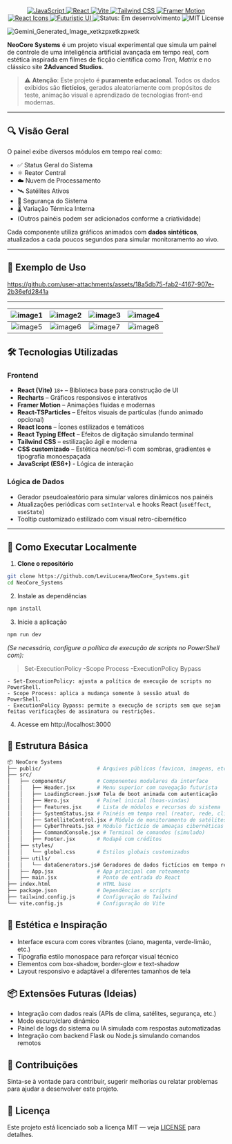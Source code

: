<p align="center">

  <!-- Linguagem -->
  <a href="https://developer.mozilla.org/en-US/docs/Web/JavaScript">
    <img src="https://img.shields.io/badge/-JavaScript-F7DF1E?style=flat-square&logo=javascript&logoColor=black" alt="JavaScript" />
  </a>

  <!-- Framework -->
  <a href="https://reactjs.org/">
    <img src="https://img.shields.io/badge/-React-61DAFB?style=flat-square&logo=react&logoColor=black" alt="React" />
  </a>

  <!-- Build Tool -->
  <a href="https://vitejs.dev/">
    <img src="https://img.shields.io/badge/-Vite-646CFF?style=flat-square&logo=vite&logoColor=white" alt="Vite" />
  </a>

  <!-- Estilização -->
  <a href="https://tailwindcss.com/">
    <img src="https://img.shields.io/badge/-Tailwind%20CSS-06B6D4?style=flat-square&logo=tailwindcss&logoColor=white" alt="Tailwind CSS" />
  </a>
  <a href="https://www.framer.com/motion/">
    <img src="https://img.shields.io/badge/-Framer%20Motion-EF4784?style=flat-square&logo=framer&logoColor=white" alt="Framer Motion" />
  </a>

  <!-- Ícones -->
  <a href="https://react-icons.github.io/react-icons/">
    <img src="https://img.shields.io/badge/-React%20Icons-61DAFB?style=flat-square&logo=react&logoColor=white" alt="React Icons" />
  </a>

  <!-- Estilo e UX -->
  <a href="#">
    <img src="https://img.shields.io/badge/-UI%2FUX%20Futurista-00FFFF?style=flat-square&logo=eye&logoColor=white" alt="Futuristic UI" />
  </a>

  <!-- Licença e Status -->
  <img src="https://img.shields.io/badge/status-em%20desenvolvimento-yellow?style=flat-square" alt="Status: Em desenvolvimento" />
  <img src="https://img.shields.io/badge/license-MIT-blue?style=flat-square" alt="MIT License" />

</p>

![Gemini_Generated_Image_xetkzpxetkzpxetk](https://github.com/user-attachments/assets/a93cf9dc-abe9-4a7d-9200-3735fcbe6b63)

**NeoCore Systems** é um projeto visual experimental que simula um painel de controle de uma inteligência artificial avançada em tempo real, com estética inspirada em filmes de ficção científica como *Tron*, *Matrix* e no clássico site **2Advanced Studios**.

> ⚠️ **Atenção**: Este projeto é **puramente educacional**. Todos os dados exibidos são **fictícios**, gerados aleatoriamente com propósitos de teste, animação visual e aprendizado de tecnologias front-end modernas.

---

## 🔍 Visão Geral

O painel exibe diversos módulos em tempo real como:
- ✅ Status Geral do Sistema
- ⚛️ Reator Central
- ☁️ Nuvem de Processamento
- 🛰️ Satélites Ativos
- 🔐 Segurança do Sistema
- 🌡️ Variação Térmica Interna
- (Outros painéis podem ser adicionados conforme a criatividade)

Cada componente utiliza gráficos animados com **dados sintéticos**, atualizados a cada poucos segundos para simular monitoramento ao vivo.

---

## 🧪 Exemplo de Uso
https://github.com/user-attachments/assets/18a5db75-fab2-4167-907e-2b36efd2841a

---

| ![image1](https://github.com/user-attachments/assets/0ffdd6b0-4857-44d9-9a88-c4534a612f42) | ![image2](https://github.com/user-attachments/assets/b55cccbb-cd9a-4388-a891-1a30200896e1) | ![image3](https://github.com/user-attachments/assets/baf503dd-982f-4d0f-9a4d-e2a7eec1f9f1) | ![image4](https://github.com/user-attachments/assets/f2c456e2-ac7d-4d57-b785-ab46210049d5) |
|:---:|:---:|:---:|:---:|
| ![image5](https://github.com/user-attachments/assets/140ce9ce-bd25-4b40-af9b-c9f624b515fe) | ![image6](https://github.com/user-attachments/assets/4d33096d-9c8e-4fed-92fa-8dd73455e4ab) | ![image7](https://github.com/user-attachments/assets/6d3a4949-0166-4404-827e-3919a9f4c241) | ![image8](https://github.com/user-attachments/assets/fe09bc88-5a92-49f7-b744-d2b7307f8b91) |


## 🛠️ Tecnologias Utilizadas

### Frontend

- **React (Vite)** `18+` – Biblioteca base para construção de UI
- **Recharts** – Gráficos responsivos e interativos
- **Framer Motion** – Animações fluidas e modernas
- **React-TSParticles** – Efeitos visuais de partículas (fundo animado opcional)
- **React Icons** – Ícones estilizados e temáticos
- **React Typing Effect** – Efeitos de digitação simulando terminal
- **Tailwind CSS** – estilização ágil e moderna
- **CSS customizado** – Estética neon/sci-fi com sombras, gradientes e tipografia monoespaçada
- **JavaScript (ES6+)** - Lógica de interação

### Lógica de Dados

- Gerador pseudoaleatório para simular valores dinâmicos nos painéis
- Atualizações periódicas com `setInterval` e hooks React (`useEffect`, `useState`)
- Tooltip customizado estilizado com visual retro-cibernético

---

## 🚀 Como Executar Localmente

1. **Clone o repositório**
```bash
git clone https://github.com/LeviLucena/NeoCore_Systems.git
cd NeoCore_Systems
```

2. Instale as dependências
```bash
npm install
```

3. Inicie a aplicação
```bash
npm run dev
```
_(Se necessário, configure a política de execução de scripts no PowerShell com):_
> Set-ExecutionPolicy -Scope Process -ExecutionPolicy Bypass
```Terminal  
- Set-ExecutionPolicy: ajusta a política de execução de scripts no PowerShell.  
- Scope Process: aplica a mudança somente à sessão atual do PowerShell.  
- ExecutionPolicy Bypass: permite a execução de scripts sem que sejam feitas verificações de assinatura ou restrições.
```

4. Acesse em http://localhost:3000

## 📁 Estrutura Básica
```bash
📦 NeoCore Systems
├── public/                  # Arquivos públicos (favicon, imagens, etc.)
├── src/
│   ├── components/          # Componentes modulares da interface
│   │   ├── Header.jsx       # Menu superior com navegação futurista
│   │   ├── LoadingScreen.jsx# Tela de boot animada com autenticação
│   │   ├── Hero.jsx         # Painel inicial (boas-vindas)
│   │   ├── Features.jsx     # Lista de módulos e recursos do sistema
│   │   ├── SystemStatus.jsx # Painéis em tempo real (reator, rede, clima etc.)
│   │   ├── SatelliteControl.jsx # Módulo de monitoramento de satélites
│   │   ├── CyberThreats.jsx # Módulo fictício de ameaças cibernéticas
│   │   ├── CommandConsole.jsx # Terminal de comandos (simulado)
│   │   ├── Footer.jsx       # Rodapé com créditos
│   ├── styles/
│   │   └── global.css       # Estilos globais customizados
│   ├── utils/
│   │   └── dataGenerators.js# Geradores de dados fictícios em tempo real
│   ├── App.jsx              # App principal com roteamento
│   ├── main.jsx             # Ponto de entrada do React
├── index.html               # HTML base
├── package.json             # Dependências e scripts
├── tailwind.config.js       # Configuração do Tailwind
└── vite.config.js           # Configuração do Vite
```

## 🎨 Estética e Inspiração
- Interface escura com cores vibrantes (ciano, magenta, verde-limão, etc.)
- Tipografia estilo monospace para reforçar visual técnico
- Elementos com box-shadow, border-glow e text-shadow
- Layout responsivo e adaptável a diferentes tamanhos de tela

## 📦 Extensões Futuras (Ideias)
- Integração com dados reais (APIs de clima, satélites, segurança, etc.)
- Modo escuro/claro dinâmico
- Painel de logs do sistema ou IA simulada com respostas automatizadas
- Integração com backend Flask ou Node.js simulando comandos remotos

## 🤝 Contribuições
Sinta-se à vontade para contribuir, sugerir melhorias ou relatar problemas para ajudar a desenvolver este projeto.

## 📄 Licença
Este projeto está licenciado sob a licença MIT — veja [LICENSE](https://github.com/github/gitignore/blob/main/LICENSE) para detalhes.
